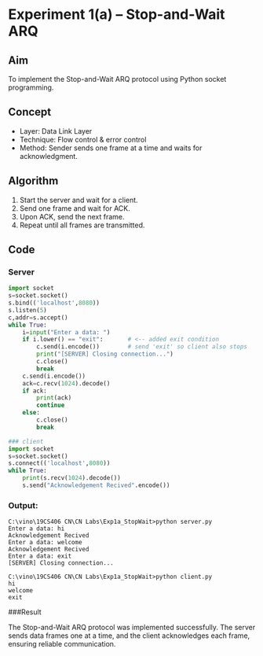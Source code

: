 # Experiment 1(a) – Stop-and-Wait ARQ

## Aim
To implement the Stop-and-Wait ARQ protocol using Python socket programming.

## Concept
- Layer: Data Link Layer  
- Technique: Flow control & error control  
- Method: Sender sends one frame at a time and waits for acknowledgment.

## Algorithm
1. Start the server and wait for a client.
2. Send one frame and wait for ACK.
3. Upon ACK, send the next frame.
4. Repeat until all frames are transmitted.

## Code
### Server
```python
import socket
s=socket.socket()
s.bind(('localhost',8080))
s.listen(5)
c,addr=s.accept()
while True:
    i=input("Enter a data: ")
    if i.lower() == "exit":       # <-- added exit condition
        c.send(i.encode())        # send 'exit' so client also stops
        print("[SERVER] Closing connection...")
        c.close()
        break
    c.send(i.encode())
    ack=c.recv(1024).decode()
    if ack:
        print(ack)
        continue
    else:
        c.close()
        break

### client
import socket
s=socket.socket()
s.connect(('localhost',8080))
while True:
    print(s.recv(1024).decode())
    s.send("Acknowledgement Recived".encode())
```
### Output:
```
C:\vino\19CS406 CN\CN Labs\Exp1a_StopWait>python server.py
Enter a data: hi
Acknowledgement Recived
Enter a data: welcome
Acknowledgement Recived
Enter a data: exit
[SERVER] Closing connection...

C:\vino\19CS406 CN\CN Labs\Exp1a_StopWait>python client.py
hi
welcome
exit
```
###Result

The Stop-and-Wait ARQ protocol was implemented successfully.
The server sends data frames one at a time, and the client acknowledges each frame, ensuring reliable communication.